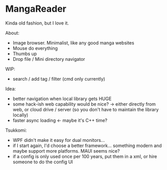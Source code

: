 # MangaReader
Kinda old fashion, but I love it.

About:
 - Image browser. Minimalist, like any good manga websites
 - Mouse do everything
 - Thumbs up
 - Drop file / Mini directory navigator

WIP:
 - search / add tag / filter (cmd only currently)

Idea:
 - better navigation when local library gets HUGE
 - some hack-ish web capability would be nice?  ->  either directly from web, or cloud drive / server (so you don't have to maintain the library locally)
 - faster async loading  <-  maybe it's C++ time?

Tsukkomi:
 - WPF didn't make it easy for dual monitors...
 - if I start again, I'd choose a better framework... something modern and maybe support more platforms. MAUI seems nice?
 - if a config is only used once per 100 years, put them in a xml, or hire someone to do the config UI



